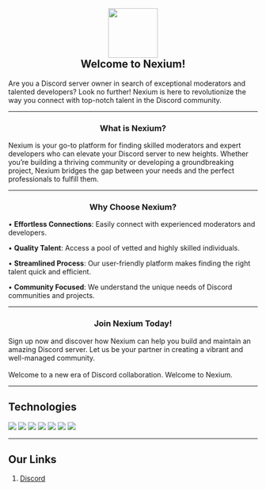 <h2 align='center'>
  <img src="https://cdn.discordapp.com/attachments/1132817220611866745/1249652238431948930/B80709B9-85CE-4886-B423-02388D4A6913.png?ex=666814d7&is=6666c357&hm=0b43def9ca67943a5eba4581c7af75178a1ca378ace5acdb35252ebb511a6180&" height='100px' width='100px' />
  <br>
   Welcome to Nexium!
</h2>
<p>
  Are you a Discord server owner in search of exceptional moderators and talented developers? Look no further! Nexium is here to revolutionize the way you connect with top-notch talent in the Discord community.
</p>

<hr />

<h3 align='center'>
   What is Nexium?
</h3>
<p>
  Nexium is your go-to platform for finding skilled moderators and expert developers who can elevate your Discord server to new heights. Whether you’re building a thriving community or developing a groundbreaking project, Nexium bridges the gap between your needs and the perfect professionals to fulfill them.
</p>

<hr />

<h3 align='center'>
   Why Choose Nexium?
</h3>
<p>
  • <strong>Effortless Connections</strong>: Easily connect with experienced moderators and developers.
</p>
<p>
  • <strong>Quality Talent</strong>: Access a pool of vetted and highly skilled individuals.
</p>
<p>
  • <strong>Streamlined Process</strong>: Our user-friendly platform makes finding the right talent quick and efficient.
</p>
<p>
  • <strong>Community Focused</strong>: We understand the unique needs of Discord communities and projects.
</p>

<hr />

<h3 align='center'>
   Join Nexium Today!
</h3>
<p>
  Sign up now and discover how Nexium can help you build and maintain an amazing Discord server. Let us be your partner in creating a vibrant and well-managed community.
  <br /><br />
  Welcome to a new era of Discord collaboration. Welcome to Nexium.
</p>

<hr />

## Technologies

<p>
  <img src="https://img.shields.io/badge/Node-0C0032?style=for-the-badge&logo=node.js" />
  <img src="https://img.shields.io/badge/Next-0C0032?style=for-the-badge&logo=next.js" />
  <img src="https://img.shields.io/badge/React-0C0032?style=for-the-badge&logo=react" />
  <img src="https://img.shields.io/badge/Redis-0C0032?style=for-the-badge&logo=redis" />
  <img src="https://img.shields.io/badge/Typescript-0C0032?style=for-the-badge&logo=typescript" />
  <img src="https://img.shields.io/badge/Fastify-0C0032?style=for-the-badge&logo=fastify" />
  <img src="https://img.shields.io/badge/Electron-0C0032?style=for-the-badge&logo=electron" />
 </p>

<hr />

<h2>
  Our Links
</h2>

<ol>
  <li><a href="https://discord.gg/yYvREFtzPN">Discord</a></li>
</ol>


